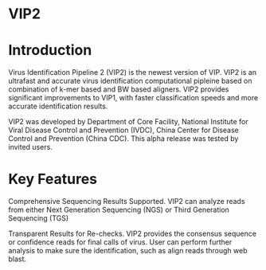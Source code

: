 # VIP2

# Introduction

Virus Identification Pipeline 2 (VIP2) is the newest version of VIP. VIP2 is an ultrafast and accurate virus identification computational pipleine based on combination of k-mer based and BW based aligners. VIP2 provides significant improvements to VIP1, with faster classification speeds and more accurate identification results. 

VIP2 was developed by Department of Core Facility, National Institute for Viral Disease Control and Prevention (IVDC),  China Center for Disease Control and Prevention (China CDC). This alpha release was tested by invited users.


# Key Features
Comprehensive Sequencing Results Supported. VIP2 can analyze reads from either Next Generation Sequencing (NGS) or Third Generation Sequencing (TGS)

Transparent Results for Re-checks. VIP2 provides the consensus sequence or confidence reads for final calls of virus. User can perform further analysis to make sure the identification, such as align reads through web blast.

